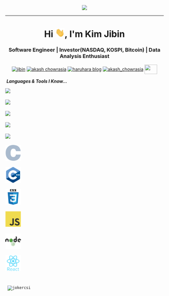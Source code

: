 <p align="center">
  <img src="https://github.com/thompsonemerson/thompsonemerson/raw/master/cover-thompson.png" height="200"/>
</p>
<hr>
<h1 align="center">Hi <img src="https://raw.githubusercontent.com/ABSphreak/ABSphreak/master/gifs/Hi.gif" width="30px">, I'm Kim Jibin</h1>
<h3 align="center">Software Engineer | Investor(NASDAQ, KOSPI, Bitcoin) | Data Analysis Enthusiast</h3>
<p align="center">
<a href="https://www.linkedin.com/in/jibin-kim-a1945a1b7/" target="blank"><img align="center" src="https://cdn.jsdelivr.net/npm/simple-icons@3.0.1/icons/linkedin.svg" alt="jibin" height="30" width="40" /></a>
<a href="https://www.facebook.com/jibin.kim.7/" target="blank"><img align="center" src="https://cdn.jsdelivr.net/npm/simple-icons@3.0.1/icons/facebook.svg" alt="akash chowrasia" height="30" width="40" /></a>
<a href="https://blog.naver.com/jokercsi1" target="blank"><img align="center" src="https://cdn.jsdelivr.net/npm/simple-icons@3.0.1/icons/leetcode.svg" alt="haruhara blog" height="30" width="40" /></a>
<a href="https://auth.geeksforgeeks.org/user/l39oou2drgwu1ymcpmzvi70r8u38sjftmmdtskgn/profile" target="blank"><img align="center" src="https://cdn.jsdelivr.net/npm/simple-icons@3.0.1/icons/geeksforgeeks.svg" alt="akash_chowrasia" height="30" width="40" /></a>
 <a href = "mailto: jokercsi@gmail.com"><img align="center" src="https://simpleicons.org/icons/gmail.svg" height="30" width="40" /></a>
</p>
</p>



&nbsp;***Languages & Tools I Know...***
<p align="left">
  
  <code><img height="50" src="https://github.com/uannabi/-/blob/master/resource/python-icon.svg"></code><code> 
  <code> <img height="50" src="https://github.com/uannabi/-/blob/master/resource/jp.svg"> </code>
  <code> <img height="50" src="https://github.com/uannabi/-/blob/master/resource/git.svg"> </code>
  <code> <img height="50" src="https://github.com/uannabi/-/blob/master/resource/linux-ar21.svg"> </code>
  <code> <img height="50" src="https://github.com/uannabi/-/blob/master/resource/other/mysql-ar21.svg"> </code>
  <code> <img height="50" src="https://raw.githubusercontent.com/devicons/devicon/master/icons/c/c-original.svg"> </code>
  <code> <img height="50" src="https://raw.githubusercontent.com/devicons/devicon/master/icons/cplusplus/cplusplus-original.svg"> </code>
  <code> <img height="50" src="https://raw.githubusercontent.com/devicons/devicon/master/icons/css3/css3-original-wordmark.svg"> </code>
  <code> <img height="50" src="https://raw.githubusercontent.com/devicons/devicon/master/icons/javascript/javascript-original.svg"> </code>
  <code> <img height="50" src="https://raw.githubusercontent.com/devicons/devicon/master/icons/nodejs/nodejs-original-wordmark.svg"> </code>
  <code> <img height="50" src="https://raw.githubusercontent.com/devicons/devicon/master/icons/react/react-original-wordmark.svg"> </code>


<p>&nbsp;<img align="center" src="https://github-readme-stats.vercel.app/api?username=jokercsi&show_icons=true" alt="jokercsi" /></p>  



<!---
jokercsi/jokercsi is a ✨ special ✨ repository because its `README.md` (this file) appears on your GitHub profile.
You can click the Preview link to take a look at your changes.
--->
